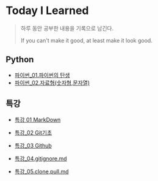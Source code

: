 # Today I Learned
> 하루 동안 공부한 내용을 기록으로 남긴다.
>
> If you can't make it good, at least make it look good.





## Python

- [파이썬_01.파이썬의 탄생](https://github.com/kimsm0803/TIL/blob/master/%ED%8C%8C%EC%9D%B4%EC%8D%AC/%ED%8C%8C%EC%9D%B4%EC%8D%AC_01.%ED%8C%8C%EC%9D%B4%EC%8D%AC%EC%9D%98%20%ED%83%84%EC%83%9D.ipynb)
- [파이썬_02.자료형(숫자형,문자열)](https://github.com/kimsm0803/TIL/blob/master/%ED%8C%8C%EC%9D%B4%EC%8D%AC/%ED%8C%8C%EC%9D%B4%EC%8D%AC_02.%EC%9E%90%EB%A3%8C%ED%98%95(%EC%88%AB%EC%9E%90%ED%98%95%2C%EB%AC%B8%EC%9E%90%EC%97%B4).ipynb)





## 특강

- [특강 01 MarkDown](https://github.com/kimsm0803/TIL/blob/master/%ED%8A%B9%EA%B0%95/%ED%8A%B9%EA%B0%95_01.MarkDown.md)
- [특강_02 Git기초](https://github.com/kimsm0803/TIL/blob/master/%ED%8A%B9%EA%B0%95/%ED%8A%B9%EA%B0%95_02.Git%EA%B8%B0%EC%B4%88.md)
- [특강_03 Github](https://github.com/kimsm0803/TIL/blob/master/%ED%8A%B9%EA%B0%95/%ED%8A%B9%EA%B0%95_03.Github.md)

- [특강_04.gitignore.md](https://github.com/kimsm0803/TIL/blob/master/특강/특강_04.gitignore.md)

- [특강_05.clone,pull.md](https://github.com/kimsm0803/TIL/blob/master/특강/특강_05.clone%2Cpull.md)

  

